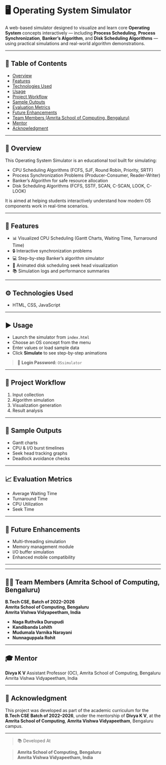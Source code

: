# 🖥️ Operating System Simulator

A web-based simulator designed to visualize and learn core **Operating System** concepts interactively — including **Process Scheduling**, **Process Synchronization**, **Banker’s Algorithm**, and **Disk Scheduling Algorithms** — using practical simulations and real-world algorithm demonstrations.

---

## 📑 Table of Contents

- [Overview](#-overview)
- [Features](#-features)
- [Technologies Used](#-technologies-used)
- [Usage](#-usage)
- [Project Workflow](#-project-workflow)
- [Sample Outputs](#-sample-outputs)
- [Evaluation Metrics](#-evaluation-metrics)
- [Future Enhancements](#-future-enhancements)
- [Team Members (Amrita School of Computing, Bengaluru)](#-team-members-amrita-school-of-computing-bengaluru)
- [Mentor](#-mentor)
- [Acknowledgment](#-acknowledgment)



---

## 📖 Overview

This Operating System Simulator is an educational tool built for simulating:

- CPU Scheduling Algorithms (FCFS, SJF, Round Robin, Priority, SRTF)
- Process Synchronization Problems (Producer-Consumer, Reader-Writer)
- Banker’s Algorithm for safe resource allocation
- Disk Scheduling Algorithms (FCFS, SSTF, SCAN, C-SCAN, LOOK, C-LOOK)

It is aimed at helping students interactively understand how modern OS components work in real-time scenarios.

---

## 🚀 Features

- 📊 Visualized CPU Scheduling (Gantt Charts, Waiting Time, Turnaround Time)
- 🔒 Interactive synchronization problems
- 💻 Step-by-step Banker’s algorithm simulator
- 💽 Animated disk scheduling seek head visualization
- 📚 Simulation logs and performance summaries

---

## ⚙️ Technologies Used

- HTML, CSS, JavaScript
---

## ▶️ Usage

- Launch the simulator from `index.html`
- Choose an OS concept from the menu
- Enter values or load sample data
- Click **Simulate** to see step-by-step animations
> 🔐 **Login Password:** `OSsimulator`
---

## 🔁 Project Workflow

1. Input collection  
2. Algorithm simulation  
3. Visualization generation  
4. Result analysis

---

## 🧪 Sample Outputs

- Gantt charts
- CPU & I/O burst timelines
- Seek head tracking graphs
- Deadlock avoidance checks

---

## 📈 Evaluation Metrics

- Average Waiting Time
- Turnaround Time
- CPU Utilization
- Seek Time

---

## 🔮 Future Enhancements

- Multi-threading simulation
- Memory management module
- I/O buffer simulation
- Enhanced mobile compatibility

---



---

## 👨‍💻 Team Members (Amrita School of Computing, Bengaluru)

**B.Tech CSE, Batch of 2022–2026**  
**Amrita School of Computing, Bengaluru**  
**Amrita Vishwa Vidyapeetham, India**

- **Naga Ruthvika Durupudi**
- **Kandibanda Lohith**
- **Mudumala Varnika Narayani**
- **Nunnaguppala Rohit**

---

## 🎓 Mentor

**Divya K V**
Assistant Professor (OC),
Amrita School of Computing, Bengaluru  
Amrita Vishwa Vidyapeetham, India

---

## 🙏 Acknowledgment

This project was developed as part of the academic curriculum for the **B.Tech CSE Batch of 2022–2026**, under the mentorship of **Divya K V**, at the **Amrita School of Computing**, **Amrita Vishwa Vidyapeetham**, Bengaluru campus.

---

>📚 Developed At

>**Amrita School of Computing, Bengaluru**  
>**Amrita Vishwa Vidyapeetham, India**




